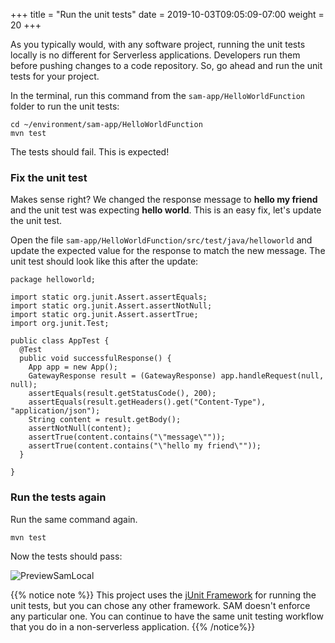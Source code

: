 +++
title = "Run the unit tests"
date = 2019-10-03T09:05:09-07:00
weight = 20
+++

As you typically would, with any software project, running the unit tests locally is no different for 
Serverless applications. Developers run them before pushing changes to a code repository. So, 
go ahead and run the unit tests for your project.

In the terminal, run this command from the `sam-app/HelloWorldFunction` folder to run the unit tests:

```
cd ~/environment/sam-app/HelloWorldFunction
mvn test
```

The tests should fail. This is expected!

### Fix the unit test
Makes sense right? We changed the response message to **hello my friend** and the unit test was expecting **hello world**. This is an easy fix, let's update the unit test. 

Open the file `sam-app/HelloWorldFunction/src/test/java/helloworld` and update the expected value for the response 
to match the new message. The unit test should look like this after the update:

```
package helloworld;

import static org.junit.Assert.assertEquals;
import static org.junit.Assert.assertNotNull;
import static org.junit.Assert.assertTrue;
import org.junit.Test;

public class AppTest {
  @Test
  public void successfulResponse() {
    App app = new App();
    GatewayResponse result = (GatewayResponse) app.handleRequest(null, null);
    assertEquals(result.getStatusCode(), 200);
    assertEquals(result.getHeaders().get("Content-Type"), "application/json");
    String content = result.getBody();
    assertNotNull(content);
    assertTrue(content.contains("\"message\""));
    assertTrue(content.contains("\"hello my friend\""));
  }
   
}
```

### Run the tests again
Run the same command again.

```
mvn test
```

Now the tests should pass:

![PreviewSamLocal](/images/local-unittest-pass.png)


{{% notice note %}}
This project uses the [jUnit Framework](https://www.junit.org) for running the unit tests, but you can chose 
any other framework. SAM doesn't enforce any particular one. You can continue to have the 
same unit testing workflow that you do in a non-serverless application.
{{% /notice%}}